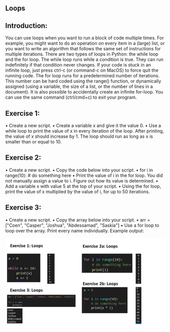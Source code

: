 ## Loops
## Introduction:
You can use loops when you want to run a block of code multiple times. For example, you might want to do an operation on every item in a (large) list, or you want to write an algorithm that follows the same set of instructions for multiple iterations.
There are two types of loops in Python: the while loop and the for loop.
The while loop runs while a condition is true. They can run indefinitely if that condition never changes. If your code is stuck in an infinite loop, just press ctrl-c (or command-c on MacOS) to force quit the running code.
The for loop runs for a predetermined number of iterations. This number can be hard coded using the range() function, or dynamically assigned (using a variable, the size of a list, or the number of lines in a document). It is also possible to accidentally create an infinite for-loop. You can use the same command (ctrl/cmd+c) to exit your program.
## Exercise 1:
•	Create a new script.
•	Create a variable x and give it the value 0.
•	Use a while loop to print the value of x in every iteration of the loop. After printing, the value of x should increase by 1. The loop should run as long as x is smaller than or equal to 10.

## Exercise 2:
•	Create a new script.
•	Copy the code below into your script.
•	for i in range(10):
    # do something here
•	Print the value of i in the for loop. You did not manually assign a value to i. Figure out how its value is determined.
•	Add a variable x with value 5 at the top of your script.
•	Using the for loop, print the value of x multiplied by the value of i, for up to 50 iterations.

## Exercise 3:
•	Create a new script.
•	Copy the array below into your script.
•	arr = ["Coen", "Casper", "Joshua", "Abdessamad", "Saskia"]
•	Use a for loop to loop over the array. Print every name individually.
Example output:
 

![Python-Loops-Ex1-EX2-EX3]( https://github.com/techgrounds/cloud-6-repo-AzizaAdam/blob/main/00_includes/Python04/Ex1-3.jpg) 

